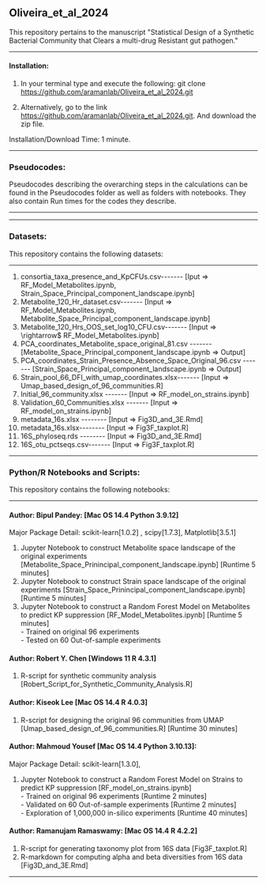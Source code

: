 ## Oliveira_et_al_2024
This repository pertains to the manuscript "Statistical Design of a Synthetic Bacterial Community that Clears a multi-drug Resistant gut 
pathogen."

____________________________________________________________________________
#### Installation:

1. In your terminal type and execute the following:
          git clone https://github.com/aramanlab/Oliveira_et_al_2024.git


2. Alternatively, go to the link https://github.com/aramanlab/Oliveira_et_al_2024.git. And download the zip file.

Installation/Download Time: 1 minute. 
_____________________________________________________________________________
### Pseudocodes:
Pseudocodes describing the overarching steps in the calculations can be found in the Pseudocodes folder as well as folders with notebooks.
They also contain Run times for the codes they describe.
_____________________________________________________________________________

_____________________________________________________________________________

### Datasets:
This repository contains the following datasets:
____________________________________________________________________________

1. consortia_taxa_presence_and_KpCFUs.csv------- [Iput => RF_Model_Metabolites.ipynb, Strain_Space_Principal_component_landscape.ipynb]
2. Metabolite_120_Hr_dataset.csv-------            [Input => RF_Model_Metabolites.ipynb, Metabolite_Space_Principal_component_landscape.ipynb]
3. Metabolite_120_Hrs_OOS_set_log10_CFU.csv-------        [Input => \rightarrow$  RF_Model_Metabolites.ipynb]
4. PCA_coordinates_Metabolite_space_original_81.csv -------       [Metabolite_Space_Principal_component_landscape.ipynb => Output]
5. PCA_coordinates_Strain_Presence_Absence_Space_Original_96.csv -------   [Strain_Space_Principal_component_landscape.ipynb => Output] 
6. Strain_pool_66_DFI_with_umap_coordinates.xlsx-------     [Input =>  Umap_based_design_of_96_communities.R]
7. Initial_96_community.xlsx -------         [Input => RF_model_on_strains.ipynb] 
8. Validation_60_Communities.xlsx  -------   [Input => RF_model_on_strains.ipynb]
9. metadata_16s.xlsx --------                [Input => Fig3D_and_3E.Rmd]
10. metadata_16s.xlsx--------                [Input => Fig3F_taxplot.R]
11. 16S_phyloseq.rds --------                [Input => Fig3D_and_3E.Rmd]
12. 16S_otu_pctseqs.csv-------               [Input => Fig3F_taxplot.R]

________________________________________________________________________
### Python/R Notebooks and Scripts:
This repository contains the following notebooks:
________________________________________________________________________________________
#### Author: Bipul Pandey: [Mac OS 14.4 Python 3.9.12]
   Major Package Detail: scikit-learn[1.0.2] , scipy[1.7.3], Matplotlib[3.5.1] 
  1. Jupyter Notebook to construct Metabolite space landscape of the original experiments
               [Metabolite_Space_Prinincipal_component_landscape.ipynb]                     [Runtime 5 minutes]
  2. Jupyter Notebook to construct Strain space landscape of the original experiments
               [Strain_Space_Prinincipal_component_landscape.ipynb]                         [Runtime 5 minutes]
  3. Jupyter Notebook to construct a Random Forest Model on Metabolites to predict KP suppression
               [RF_Model_Metabolites.ipynb]                                                  [Runtime 5 minutes]
     <br /> - Trained on original 96 experiments
     <br /> - Tested on 60 Out-of-sample experiments 

#### Author: Robert Y. Chen [Windows 11 R 4.3.1] 
  1. R-script for synthetic community analysis [Robert_Script_for_Synthetic_Community_Analysis.R] 

#### Author: Kiseok Lee [Mac OS 14.4 R 4.0.3] 
  1. R-script for designing the original 96 communities from UMAP [Umap_based_design_of_96_communities.R] [Runtime 30 minutes]

#### Author: Mahmoud Yousef [Mac OS 14.4 Python 3.10.13]:
  Major Package Detail: scikit-learn[1.3.0],
  1. Jupyter Notebook to construct a Random Forest Model on Strains to predict KP suppression [RF_model_on_strains.ipynb]
        <br /> - Trained on original 96 experiments                     [Runtime 2 minutes]
        <br /> - Validated on 60 Out-of-sample experiments              [Runtime 2 minutes]
        <br /> - Exploration of 1,000,000 in-silico experiments         [Runtime 40 minutes]


#### Author: Ramanujam Ramaswamy: [Mac OS 14.4 R 4.2.2]
  1. R-script for generating taxonomy plot from 16S data [Fig3F_taxplot.R]
  2. R-markdown for computing alpha and beta diversities from 16S data [Fig3D_and_3E.Rmd]
___________________________________________________________________________________________________________________________________
      


